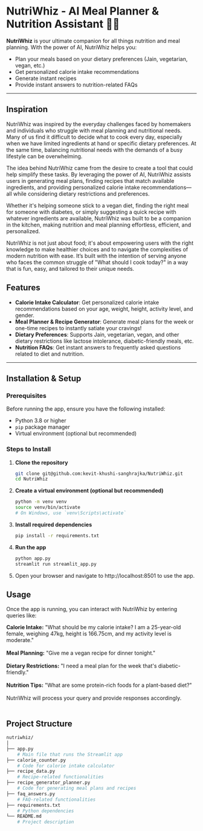# NutriWhiz - AI Meal Planner & Nutrition Assistant 🍎🥗

**NutriWhiz** is your ultimate companion for all things nutrition and meal planning. With the power of AI, NutriWhiz helps you:
- Plan your meals based on your dietary preferences (Jain, vegetarian, vegan, etc.)
- Get personalized calorie intake recommendations
- Generate instant recipes
- Provide instant answers to nutrition-related FAQs

---
## Inspiration
NutriWhiz was inspired by the everyday challenges faced by homemakers and individuals who struggle with meal planning and nutritional needs. Many of us find it difficult to decide what to cook every day, especially when we have limited ingredients at hand or specific dietary preferences. At the same time, balancing nutritional needs with the demands of a busy lifestyle can be overwhelming.

The idea behind NutriWhiz came from the desire to create a tool that could help simplify these tasks. By leveraging the power of AI, NutriWhiz assists users in generating meal plans, finding recipes that match available ingredients, and providing personalized calorie intake recommendations—all while considering dietary restrictions and preferences.

Whether it's helping someone stick to a vegan diet, finding the right meal for someone with diabetes, or simply suggesting a quick recipe with whatever ingredients are available, NutriWhiz was built to be a companion in the kitchen, making nutrition and meal planning effortless, efficient, and personalized.

NutriWhiz is not just about food; it's about empowering users with the right knowledge to make healthier choices and to navigate the complexities of modern nutrition with ease. It’s built with the intention of serving anyone who faces the common struggle of "What should I cook today?" in a way that is fun, easy, and tailored to their unique needs.

## Features

- **Calorie Intake Calculator**: Get personalized calorie intake recommendations based on your age, weight, height, activity level, and gender.
- **Meal Planner & Recipe Generator**: Generate meal plans for the week or one-time recipes to instantly satiate your cravings!
- **Dietary Preferences**: Supports Jain, vegetarian, vegan, and other dietary restrictions like lactose intolerance, diabetic-friendly meals, etc.
- **Nutrition FAQs**: Get instant answers to frequently asked questions related to diet and nutrition.

---

## Installation & Setup

### Prerequisites

Before running the app, ensure you have the following installed:

- Python 3.8 or higher
- `pip` package manager
- Virtual environment (optional but recommended)

### Steps to Install

1. **Clone the repository**

   ```bash
   git clone git@github.com:kevit-khushi-sanghrajka/NutriWhiz.git
   cd NutriWhiz
2. **Create a virtual environment (optional but recommended)**
    ```bash
    python -m venv venv
    source venv/bin/activate 
    # On Windows, use `venv\Scripts\activate`
3. **Install required dependencies**
    ```bash
    pip install -r requirements.txt
4. **Run the app**
    ```bash
    python app.py
    streamlit run streamlit_app.py
5. Open your browser and navigate to http://localhost:8501 to use the app.

## Usage
Once the app is running, you can interact with NutriWhiz by entering queries like:

**Calorie Intake:** "What should be my calorie intake? I am a 25-year-old female, weighing 47kg, height is 166.75cm, and my activity level is moderate."<br><br>
**Meal Planning:** "Give me a vegan recipe for dinner tonight."<br><br>
**Dietary Restrictions:** "I need a meal plan for the week that's diabetic-friendly."<br><br>
**Nutrition Tips:** "What are some protein-rich foods for a plant-based diet?"<br><br>
NutriWhiz will process your query and provide responses accordingly.<br><br>

## Project Structure
```bash
nutriwhiz/
│
├── app.py              
    # Main file that runs the Streamlit app
├── calorie_counter.py  
    # Code for calorie intake calculator
├── recipe_data.py      
    # Recipe-related functionalities
├── recipe_generator_planner.py  
    # Code for generating meal plans and recipes
├── faq_answers.py      
    # FAQ-related functionalities
├── requirements.txt    
    # Python dependencies
└── README.md           
    # Project description